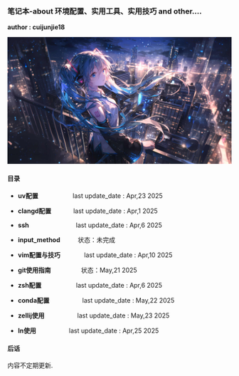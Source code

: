 ### 笔记本-about 环境配置、实用工具、实用技巧 and other....

**author : cuijunjie18**

![初音未来](background/blue_girl.png)

#### 目录

- **uv配置**        &emsp;&emsp;&emsp;&emsp;&emsp;    last update_date : Apr,23 2025
- **clangd配置**    &emsp;&emsp;&emsp;    last update_date : Apr,1 2025
- **ssh**            &emsp;&emsp;&emsp;&emsp;&emsp;&emsp;&emsp;   last update_date : Apr,6 2025
- **input_method**  &emsp; &emsp; 状态：未完成 
- **vim配置与技巧**   &emsp;&emsp; &emsp;     last update_date : Apr,10 2025

- **git使用指南** &emsp;&emsp; &emsp;&emsp; 状态：May,21 2025
- **zsh配置**     &emsp;&emsp;&emsp;&emsp;&emsp; last update_date : Apr,6 2025
- **conda配置** &emsp;&emsp;&emsp;&emsp;&emsp;last update_date : May,22 2025
- **zellij使用** &emsp;&emsp;&emsp;&emsp;&emsp;last update_date : May,23 2025
- **ln使用** &emsp;&emsp;&emsp;&emsp;&emsp;last update_date : Apr,25 2025

#### 后话

内容不定期更新.